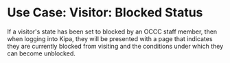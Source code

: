 # Use Case: Visitor: Blocked Status

If a visitor's state has been set to blocked by an OCCC staff member, then when logging into Kipa, they will be presented with a page that indicates they are currently blocked from visiting and the conditions under which they can become unblocked.